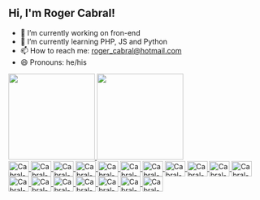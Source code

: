 ## Hi, I'm Roger Cabral!

- 🔭 I’m currently working on fron-end
- 🌱 I’m currently learning PHP, JS and Python
- 📫 How to reach me: roger_cabral@hotmail.com
- 😄 Pronouns: he/his

<div class="row">
  <a href="https://github.com/rogerCabral91">
  <img height="170em" src="https://github-readme-stats.vercel.app/api?username=rogerCabral91&show_icons=true&theme=merko&include_all_commits=true&count_private=true" />
  <img height="170em" src="https://github-readme-stats.vercel.app/api/top-langs/?username=rogerCabral91&layout=compact&langs_count=16&theme=merko" />
</div>

<div>
  <img align="center" alt="Cabral-HTML" height="30" width="40" src="https://cdn.jsdelivr.net/gh/devicons/devicon/icons/html5/html5-original.svg">
  <img align="center" alt="Cabral-CSS" height="30" width="40" src="https://cdn.jsdelivr.net/gh/devicons/devicon/icons/css3/css3-original.svg">
  <img align="center" alt="Cabral-JS" height="30" width="40" src="https://cdn.jsdelivr.net/gh/devicons/devicon/icons/javascript/javascript-original.svg">
  <img align="center" alt="Cabral-React" height="30" width="40" src="https://cdn.jsdelivr.net/gh/devicons/devicon/icons/react/react-original.svg">
  <img align="center" alt="Cabral-SASS" height="30" width="40" src="https://cdn.jsdelivr.net/gh/devicons/devicon/icons/sass/sass-original.svg">
  <img align="center" alt="Cabral-Vue" height="30" width="40" src="https://cdn.jsdelivr.net/gh/devicons/devicon/icons/vuejs/vuejs-original.svg">
  <img align="center" alt="Cabral-Bootsrap" height="30" width="40" src="https://cdn.jsdelivr.net/gh/devicons/devicon/icons/bootstrap/bootstrap-original.svg">
  <img align="center" alt="Cabral-jQuery" height="30" width="40" src="https://cdn.jsdelivr.net/gh/devicons/devicon/icons/jquery/jquery-original.svg">
  <img align="center" alt="Cabral-WebPack" height="30" width="40" src="https://cdn.jsdelivr.net/gh/devicons/devicon/icons/webpack/webpack-original.svg">
  <img align="center" alt="Cabral-MySQL" height="30" width="40" src="https://cdn.jsdelivr.net/gh/devicons/devicon/icons/mysql/mysql-original.svg">
  <img align="center" alt="Cabral-Postgres" height="30" width="40" src="https://cdn.jsdelivr.net/gh/devicons/devicon/icons/postgresql/postgresql-original.svg">
  <img align="center" alt="Cabral-MongoDB" height="30" width="40" src="https://cdn.jsdelivr.net/gh/devicons/devicon/icons/mongodb/mongodb-original.svg">
  <img align="center" alt="Cabral-NodeJS" height="30" width="40" src="https://cdn.jsdelivr.net/gh/devicons/devicon/icons/nodejs/nodejs-original.svg">
  <img align="center" alt="Cabral-Gulp" height="30" width="40" src="https://cdn.jsdelivr.net/gh/devicons/devicon/icons/gulp/gulp-plain.svg">
  <img align="center" alt="Cabral-Angular" height="30" width="40" src="https://cdn.jsdelivr.net/gh/devicons/devicon/icons/angularjs/angularjs-original.svg">
  <img align="center" alt="Cabral-ElectronJS" height="30" width="40" src="https://cdn.jsdelivr.net/gh/devicons/devicon/icons/electron/electron-original.svg">
  <img align="center" alt="Cabral-PHP" height="30" width="40" src="https://cdn.jsdelivr.net/gh/devicons/devicon/icons/php/php-original.svg">
  <img align="center" alt="Cabral-Laravel" height="30" width="40" src="https://cdn.jsdelivr.net/gh/devicons/devicon/icons/laravel/laravel-plain.svg">
</div>
